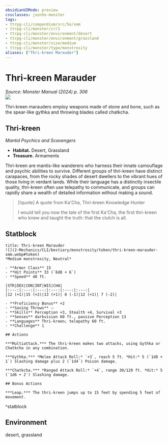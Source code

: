 ```yaml
---
obsidianUIMode: preview
cssclasses: json5e-monster
tags:
- ttrpg-cli/compendium/src/5e/xmm
- ttrpg-cli/monster/cr/1
- ttrpg-cli/monster/environment/desert
- ttrpg-cli/monster/environment/grassland
- ttrpg-cli/monster/size/medium
- ttrpg-cli/monster/type/monstrosity
aliases: ["Thri-kreen Marauder"]
---
```

# Thri-kreen Marauder
*Source: Monster Manual (2024) p. 306*  
![](2-Mechanics/CLI/bestiary/monstrosity/img/thri-kreen.webp#right)

Thri-kreen marauders employ weapons made of stone and bone, such as the spear-like gythka and throwing blades called chatkcha.

## Thri-kreen

*Mantid Psychics and Scavengers*

- **Habitat.** Desert, Grassland  
- **Treasure.** Armaments  

Thri-kreen are mantis-like wanderers who harness their innate camouflage and psychic abilities to survive. Different groups of thri-kreen have distinct carapaces, from the rocky shades of desert dwellers to the vibrant hues of those living in verdant lands. While their language has a distinctly insectile quality, thri-kreen often use telepathy to communicate, and groups can rapidly share a wealth of detailed information without making a sound.

> [!quote] A quote from Ka'Cha, Thri-kreen Knowledge Hunter  
> 
> I would tell you now the tale of the first Ka'Cha, the first thri-kreen who knew and taught the truth: that the clutch is all.


## Statblock

```ad-statblock
title: Thri-kreen Marauder
![](2-Mechanics/CLI/bestiary/monstrosity/token/thri-kreen-marauder-xmm.webp#token)
*Medium monstrosity, Neutral*

- **Armor Class** 15 
- **Hit Points** 33 (`6d8 + 6`) 
- **Speed** 40 ft.

|STR|DEX|CON|INT|WIS|CHA|
|:---:|:---:|:---:|:---:|:---:|:---:|
|12 (+1)|15 (+2)|13 (+1)| 8 (-1)|12 (+1)| 7 (-2)|

- **Proficiency Bonus** +2
- **Saving Throws** ⏤
- **Skills** Perception +3, Stealth +4, Survival +3
- **Senses** darkvision 60 ft., passive Perception 13
- **Languages** Thri-kreen; telepathy 60 ft.
- **Challenge** 1

## Actions

***Multiattack.*** The thri-kreen makes two attacks, using Gythka or Chatkcha in any combination.

***Gythka.*** *Melee Attack Roll:* `+3`, reach 5 ft. *Hit:* 5 (`1d8 + 1`) Slashing damage plus 2 (`1d4`) Poison damage.

***Chatkcha.*** *Ranged Attack Roll:* `+4`, range 30/120 ft. *Hit:* 5 (`1d6 + 2`) Slashing damage.

## Bonus Actions

***Leap.*** The thri-kreen jumps up to 15 feet by spending 5 feet of movement.
```
^statblock

## Environment

desert, grassland